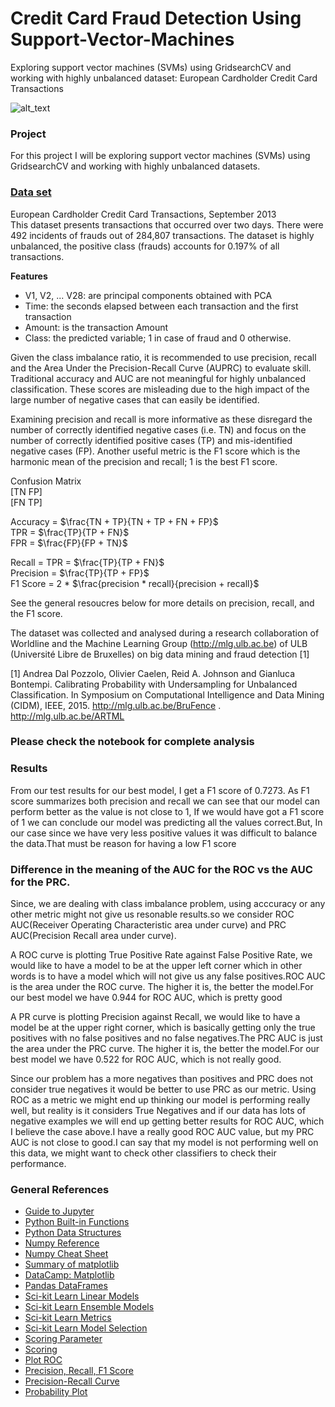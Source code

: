 # Credit Card Fraud Detection Using Support-Vector-Machines
Exploring support vector machines (SVMs) using GridsearchCV and working with highly unbalanced dataset: European Cardholder Credit Card Transactions

![alt_text](https://lh4.googleusercontent.com/proxy/1b4sPrViWc4PFplKgTrIDcYGiIo94tlcXeOYXlY5X788TL3cwiSPDn9yfv9SAsd5DlXSEJViK84IsXfr3-44iXyoFq3Ozw)


### Project
For this project I will be exploring support vector machines (SVMs)
using GridsearchCV and working with highly unbalanced datasets.


### [Data set](https://www.kaggle.com/kerneler/starter-credit-card-fraud-detection-e6d0de2d-9)
European Cardholder Credit Card Transactions, September 2013  
This dataset presents transactions that occurred over two days. There were 492 incidents of 
frauds out of 284,807 transactions. The dataset is highly unbalanced, the positive class 
(frauds) accounts for 0.197% of all transactions.

__Features__  
* V1, V2, ... V28: are principal components obtained with PCA  
* Time: the seconds elapsed between each transaction and the first transaction  
* Amount: is the transaction Amount  
* Class: the predicted variable; 1 in case of fraud and 0 otherwise.  

Given the class imbalance ratio, it is recommended to use precision, recall and the 
Area Under the Precision-Recall Curve (AUPRC) to evaluate skill. Traditional accuracy 
and AUC are not meaningful for highly unbalanced classification. These scores are 
misleading due to the high impact of the large number of negative cases that can easily
be identified. 

Examining precision and recall is more informative as these disregard the number of 
correctly identified negative cases (i.e. TN) and focus on the number of correctly 
identified positive cases (TP) and mis-identified negative cases (FP). Another useful 
metric is the F1 score which is the harmonic mean of the precision and recall; 1 is the 
best F1 score.

Confusion Matrix  
[TN  FP]  
[FN  TP]

Accuracy = $\frac{TN + TP}{TN + TP + FN + FP}$  
TPR = $\frac{TP}{TP + FN}$  
FPR = $\frac{FP}{FP + TN}$  

Recall = TPR = $\frac{TP}{TP + FN}$  
Precision = $\frac{TP}{TP + FP}$  
F1 Score = 2 * $\frac{precision * recall}{precision + recall}$  

See the general resoucres below for more details on precision, recall, and the F1 score.


The dataset was collected and analysed during a research collaboration of 
Worldline and the Machine Learning Group (http://mlg.ulb.ac.be) of ULB (Université 
Libre de Bruxelles) on big data mining and fraud detection [1]

[1] Andrea Dal Pozzolo, Olivier Caelen, Reid A. Johnson and Gianluca Bontempi.
Calibrating Probability with Undersampling for Unbalanced Classification. In Symposium
on Computational Intelligence and Data Mining (CIDM), IEEE, 2015.
http://mlg.ulb.ac.be/BruFence . http://mlg.ulb.ac.be/ARTML

### Please check the notebook for complete analysis

### Results
From our test results for our best model, I get a F1 score of 0.7273. As F1 score summarizes both precision and recall we can see that our model can perform better as the value is not close to 1, If we would have got a F1 score of 1 we can conclude our model was predicting all the values correct.But, In our case since we have very less positive values it was difficult to balance the data.That must be reason for having a low F1 score

### Difference in the meaning of the AUC for the ROC vs the AUC for the PRC.
Since, we are dealing with class imbalance problem, using acccuracy or any other metric might not give us resonable results.so we consider ROC AUC(Receiver Operating Characteristic area under curve) and PRC AUC(Precision Recall area under curve).

A ROC curve is plotting True Positive Rate against False Positive Rate, we would like to have a model to be at the upper left corner which in other words is to have a model which will not give us any false positives.ROC AUC is the area under the ROC curve. The higher it is, the better the model.For our best model we have 0.944
for ROC AUC, which is pretty good

A PR curve is plotting Precision against Recall, we would like to have a model be at the upper right corner, which is basically getting only the true positives with no false positives and no false negatives.The PRC AUC is just the area under the PRC curve. The higher it is, the better the model.For our best model we have 0.522 for ROC AUC, which is not really good.

Since our problem has a more negatives than positives and PRC does not consider true negatives it would be better to use PRC as our metric. Using ROC as a metric we might end up thinking our model is performing really well, but reality is it considers True Negatives and if our data has lots of negative examples we will end up getting better results for ROC AUC, which I believe the case above.I have a really good ROC AUC value, but my PRC AUC is not close to good.I can say that my model is not performing well on this data, we might want to check other classifiers to check their performance.


### General References
* [Guide to Jupyter](https://www.datacamp.com/community/tutorials/tutorial-jupyter-notebook)
* [Python Built-in Functions](https://docs.python.org/3/library/functions.html)
* [Python Data Structures](https://docs.python.org/3/tutorial/datastructures.html)
* [Numpy Reference](https://docs.scipy.org/doc/numpy/reference/index.html)
* [Numpy Cheat Sheet](https://s3.amazonaws.com/assets.datacamp.com/blog_assets/Numpy_Python_Cheat_Sheet.pdf)
* [Summary of matplotlib](https://matplotlib.org/3.1.1/api/pyplot_summary.html)
* [DataCamp: Matplotlib](https://www.datacamp.com/community/tutorials/matplotlib-tutorial-python?utm_source=adwords_ppc&utm_campaignid=1565261270&utm_adgroupid=67750485268&utm_device=c&utm_keyword=&utm_matchtype=b&utm_network=g&utm_adpostion=1t1&utm_creative=332661264365&utm_targetid=aud-299261629574:dsa-473406587955&utm_loc_interest_ms=&utm_loc_physical_ms=9026223&gclid=CjwKCAjw_uDsBRAMEiwAaFiHa8xhgCsO9wVcuZPGjAyVGTitb_-fxYtkBLkQ4E_GjSCZFVCqYCGkphoCjucQAvD_BwE)
* [Pandas DataFrames](https://urldefense.proofpoint.com/v2/url?u=https-3A__pandas.pydata.org_pandas-2Ddocs_stable_reference_api_pandas.DataFrame.html&d=DwMD-g&c=qKdtBuuu6dQK9MsRUVJ2DPXW6oayO8fu4TfEHS8sGNk&r=9ngmsG8rSmDSS-O0b_V0gP-nN_33Vr52qbY3KXuDY5k&m=mcOOc8D0knaNNmmnTEo_F_WmT4j6_nUSL_yoPmGlLWQ&s=h7hQjqucR7tZyfZXxnoy3iitIr32YlrqiFyPATkW3lw&e=)
* [Sci-kit Learn Linear Models](https://scikit-learn.org/stable/modules/classes.html#module-sklearn.linear_model)
* [Sci-kit Learn Ensemble Models](https://scikit-learn.org/stable/modules/classes.html#module-sklearn.ensemble)
* [Sci-kit Learn Metrics](https://scikit-learn.org/stable/modules/classes.html#module-sklearn.metrics)
* [Sci-kit Learn Model Selection](https://scikit-learn.org/stable/modules/classes.html#module-sklearn.model_selection)
* [Scoring Parameter](https://scikit-learn.org/stable/modules/model_evaluation.html#scoring-parameter)
* [Scoring](https://scikit-learn.org/stable/modules/model_evaluation.html#scoring)
* [Plot ROC](https://scikit-learn.org/stable/auto_examples/model_selection/plot_roc.html)
* [Precision, Recall, F1 Score](https://en.wikipedia.org/wiki/Precision_and_recall)
* [Precision-Recall Curve](https://acutecaretesting.org/en/articles/precision-recall-curves-what-are-they-and-how-are-they-used)
* [Probability Plot](https://www.itl.nist.gov/div898/handbook/eda/section3/normprpl.htm)

